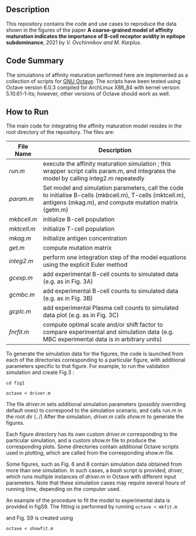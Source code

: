 
## Description

 This repository contains the code and use cases to reproduce the data
shown in the figures of the paper **A coarse-grained model of affinity
maturation indicates the importance of B-cell receptor avidity in epitope
subdominance**, 2021 by *V. Ovchinnikov and M. Karplus*.

## Code Summary

The simulations of affinity maturation performed here are implemented as
a collection of scripts for [GNU
Octave](http://www.gnu.org/software/octave/index). The scripts have been
tested using Octave version 6.0.3 compiled for ArchLinux X86_84 with
kernel version 5.10.61-1-lts; however, other versions of Octave should work
as well.

## How to Run

The main code for integrating the affinity maturation model resides in
the root directory of the repository. The files are:


File Name | Description
----------|------------
*run.m*    | execute the affinity maturation simulation ; this wrapper script calls param.m, and integrates the model by calling integ2.m repeatedly
*param.m*   | Set model and simulation parameters, call the code to initialise B-cells (mkbcell.m), T-cells (mktcell.m), antigens (mkag.m), and compute mutation matrix (getm.m)
*mkbcell.m* | initialize B-cell population
*mktcell.m* | initialize T-cell population
*mkag.m*    | initialize antigen concentration
*get.m*     | compute mutation matrix
*integ2.m*  | perform one integration step of the model equations using the explicit Euler method
*gcexp.m*   | add experimental B-cell counts to simulated data (e.g. as in Fig. 3A)
*gcmbc.m*   | add experimental B-cell counts to simulated data (e.g. as in Fig. 3B)
*gcplc.m*   | add experimental Plasma cell counts to simulated data plot (e.g. as in Fig. 3C)
*fnrfit.m*  | compute optimal scale and/or shift factor to compare experimental and simulation data (e.g. MBC experimental data is in arbitrary units)

To generate the simulation data for the figures, the code is launched
from each of the directories corresponding to a particular figure, with additional
parameters specific to that figure.  For example, to run the validation simulation 
and create Fig 3 :

 `cd fig1`

 `octave < driver.m`

The file *driver.m* sets additional simulation parameters (possibly overriding default ones) to correspond to the simulation scenario, and calls run.m in the root dir (../)
After the simulation, *driver.m* calls *show.m* to generate the figures.

Each figure directory has its own custom *driver.m* corresponding to the particular simulation, and a custom *show.m* file to produce the corresponding plots.
Some directories contain additional Octave scripts used in plotting, which are called from the corresponding *show.m* file.

Some figures, such as Fig. 6 and 8 contain simulation data obtained from more than one simulation. In such cases, a *bash* script is provided, *driver*, 
which runs multiple instances of *driver.m* in Octave with different input parameters. Note that these simulation cases may require several hours of running time,
depending on the computer used.

An example of the procedure to fit the model to experimental data is provided in figS9. The fitting is performed by running
`octave < mkfit.m`

and Fig. S9 is created using 

`octave < showfit.m`
